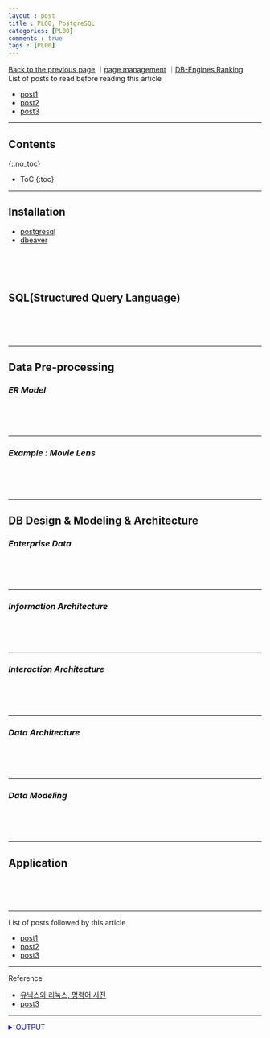 ```yaml
---
layout : post
title : PL00, PostgreSQL
categories: [PL00]
comments : true
tags : [PL00]
---
```

[Back to the previous page](https://userdyk-github.github.io/Study.html) ｜<a href="https://github.com/userdyk-github/userdyk-github.github.io/blob/master/_posts/PL00/2019-08-13-PL00-PostgreSQL.md" target="_blank">page management</a> ｜<a href="https://db-engines.com/en/ranking" target="_blank">DB-Engines Ranking</a><br>
List of posts to read before reading this article
- <a href='https://userdyk-github.github.io/'>post1</a>
- <a href='https://userdyk-github.github.io/'>post2</a>
- <a href='https://userdyk-github.github.io/'>post3</a>

---

## Contents
{:.no_toc}

* ToC
{:toc}

<hr class="division1">

## **Installation**

- <a href="https://www.postgresql.org/download/" target="_blank">postgresql</a>
- <a href="https://dbeaver.io/download/" target="_blank">dbeaver</a>

<br><br><br>
## **SQL(Structured Query Language)**

<br><br><br>
<hr class="division2">

## **Data Pre-processing**
### ***ER Model***

<br><br><br>

---

### ***Example : Movie Lens***

<br><br><br>
<hr class="division2">

## **DB Design & Modeling & Architecture**
### ***Enterprise Data***

<br><br><br>

---

### ***Information Architecture***

<br><br><br>

---

### ***Interaction Architecture***

<br><br><br>

---

### ***Data Architecture***

<br><br><br>

---

### ***Data Modeling***

<br><br><br>
<hr class="division2">

## **Application**

<br><br><br>
<hr class="division1">

List of posts followed by this article
- [post1](https://userdyk-github.github.io/)
- <a href='https://userdyk-github.github.io/'>post2</a>
- <a href='https://userdyk-github.github.io/'>post3</a>

---

Reference
- <a href='https://terms.naver.com/list.nhn?cid=59321&categoryId=59321&so=st4.asc' target="_blank">유닉스와 리눅스, 명령어 사전</a>
- <a href='https://userdyk-github.github.io/'>post3</a>

---

<details markdown="1">
<summary class='jb-small' style="color:blue">OUTPUT</summary>
<hr class='division3'>
    <details markdown="1">
    <summary class='jb-small' style="color:red">OUTPUT</summary>
    <hr class='division3_1'>
    <hr class='division3_1'>
    </details>
<hr class='division3'>
</details>

